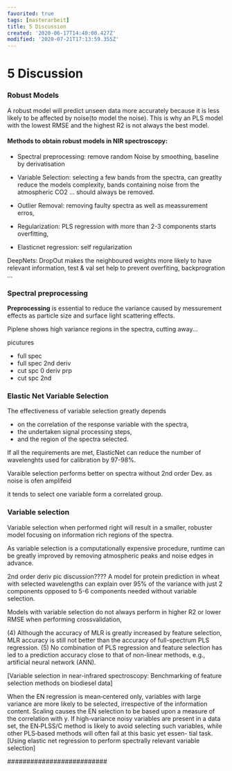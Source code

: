 ```yaml
---
favorited: true
tags: [masterarbeit]
title: 5 Discussion
created: '2020-06-17T14:40:00.427Z'
modified: '2020-07-21T17:13:59.355Z'
---
```


# 5 Discussion



### Robust Models

A robust model will predict unseen data more accurately because it is less likely to be affected by noise(to model the noise). This is why an PLS model with the lowest RMSE and the highest R2 is not always the best model.


#### Methods to obtain robust models in NIR spectroscopy:
* Spectral preprocessing: remove random Noise by smoothing, baseline by derivatisation

* Variable Selection: selecting a few bands from the spectra, can greatlty reduce the models complexity, bands containing noise from the atmospheric CO2 ... should always be removed.

* Outlier Removal: removing faulty spectra as well as meassurement erros,

* Regularization:
 PLS regression with more than 2-3 components starts overfitting,

* Elasticnet regression: self regularization 

DeepNets: DropOut makes the neighboured weights more likely to have relevant information, test & val set help to prevent overfiting,
backprogration ...

### Spectral preprocessing



__Preprocessing__ is essential to reduce the variance caused by messurement effects as particle size and surface light scattering effects.

Piplene shows high variance regions in the spectra, cutting away...

picutures
* full spec
* full spec 2nd deriv
* cut spc 0 deriv prp
* cut spc 2nd



### Elastic Net Variable Selection
The effectiveness of variable selection greatly depends
* on the correlation of the response variable with the spectra,
* the undertaken signal processing steps,
* and the region of the spectra selected.

If all the requirements are met, ElasticNet can reduce the number of wavelenghts used for calibration by 97-98%.



Varaible selection performs better on spectra without 2nd order Dev.
as noise is ofen amplifeid


 it tends to select one variable form a correlated group. 




### Variable selection

Variable selection when performed right will result in a smaller, robuster model focusing on information rich regions of the spectra.

As variable selection is a computationally expensive procedure, runtime can be greatly improved by removing atmospheric peaks and noise edges in advance.

2nd order deriv pic
discussion????
A model for protein prediction in wheat with selected wavelengths can explain over 95% of the variance with just 2 components opposed to 5-6 components needed without variable selection.

Models with variable selection do not always perform in higher R2 or lower RMSE when performing crossvalidation,

(4) Although the accuracy of MLR is greatly increased by feature selection, MLR accuracy is still not better than the accuracy of full-spectrum PLS regression.
(5) No combination of PLS regression and feature selection has led to a prediction accuracy close to that of non-linear methods, e.g., artificial neural network (ANN).

[Variable selection in near-infrared spectroscopy: Benchmarking of feature selection methods on biodiesel data]

When the EN regression is mean‐centered only, variables with large variance are more likely to be selected, irrespective of the information content. Scaling causes the EN selection to be based upon a measure of the correlation with y. If high‐variance noisy variables are present in a data set, the EN‐PLSS/C method is likely to avoid selecting such variables, while other PLS‐based methods will often fail at this basic yet essen- tial task.
[Using elastic net regression to perform spectrally relevant variable selection]



##########################

